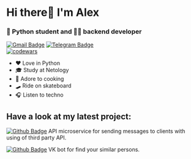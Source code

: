 # Hi there👋 I'm Alex
### 🐍 Python student and 🧑‍💻 backend developer
[![Gmail Badge](https://img.shields.io/badge/-sharkov.alex@gmail.com-de5246?style=flat&logo=Gmail&logoColor=white&link=mailto:sharkov.as88@gmail.com)](mailto:sharkov.as88@gmail.com) 
[![Telegram Badge](https://img.shields.io/badge/-Hardcore'ov-blue?style=social&logo=telegram&link=https://t.me/Hardcore_ov)](https://t.me/Hardcore_ov)  
[![codewars](https://www.codewars.com/users/EvilCOre/badges/small)](https://www.codewars.com/users/EvilCOre)<p align='left'>

- ❤️ Love in Python
- 🎓 Study at Netology
- 🍝 Adore to cooking
- 🛹 Ride on skateboard
- 🎧 Listen to techno

## Have a look at my latest project:

[![Github Badge](https://img.shields.io/badge/-Message--sender-lightgrey?style=flat&logo=github&logoColor=white&link=https://github.com/EvilCOre88/test_work_FS)](https://github.com/EvilCOre88/test_work_FS) API microservice for sending messages to clients with using of third party API.

[![Github Badge](https://img.shields.io/badge/-VK__dater-lightgrey?style=flat&logo=github&logoColor=white&link=https://github.com/EvilCOre88/Netology_team_course_work)](https://github.com/EvilCOre88/Netology_team_course_work) VK bot for find your similar persons.
